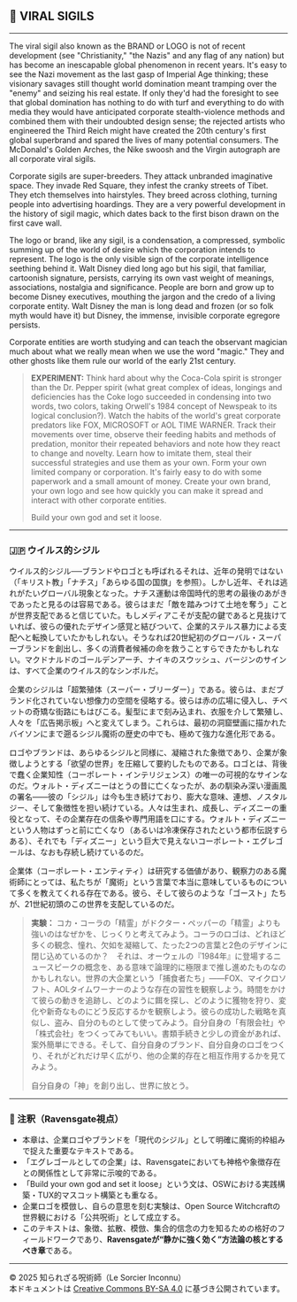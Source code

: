 ## 🧛 VIRAL SIGILS

---

The viral sigil also known as the BRAND or LOGO is not of recent development (see "Christianity," "the Nazis" and any flag of any nation) but has become an inescapable global phenomenon in recent years. It's easy to see the Nazi movement as the last gasp of Imperial Age thinking; these visionary savages still thought world domination meant tramping over the "enemy" and seizing his real estate. If only they'd had the foresight to see that global domination has nothing to do with turf and everything to do with media they would have anticipated corporate stealth-violence methods and combined them with their undoubted design sense; the rejected artists who engineered the Third Reich might have created the 20th century's first global superbrand and spared the lives of many potential consumers. The McDonald's Golden Arches, the Nike swoosh and the Virgin autograph are all corporate viral sigils.

Corporate sigils are super-breeders. They attack unbranded imaginative space. They invade Red Square, they infest the cranky streets of Tibet. They etch themselves into hairstyles. They breed across clothing, turning people into advertising hoardings. They are a very powerful development in the history of sigil magic, which dates back to the first bison drawn on the first cave wall. 

The logo or brand, like any sigil, is a condensation, a compressed, symbolic summing up of the world of desire which the corporation intends to represent. The logo is the only visible sign of the corporate intelligence seething behind it. Walt Disney died long ago but his sigil, that familiar, cartoonish signature, persists, carrying its own vast weight of meanings, associations, nostalgia and significance. People are born and grow up to become Disney executives, mouthing the jargon and the credo of a living corporate entity. Walt Disney the man is long dead and frozen (or so folk myth would have it) but Disney, the immense, invisible corporate egregore persists. 

Corporate entities are worth studying and can teach the observant magician much about what we really mean when we use the word "magic." They and other ghosts like them rule our world of the early 21st century.

> **EXPERIMENT:**
> Think hard about why the Coca-Cola spirit is stronger than the Dr. Pepper spirit (what great complex of ideas, longings and deficiencies has the Coke logo succeeded in condensing into two words, two colors, taking Orwell's 1984 concept of Newspeak to its logical conclusion?). Watch the habits of the world's great corporate predators like FOX, MICROSOFT or AOL TIME WARNER. Track their movements over time, observe their feeding habits and methods of predation, monitor their repeated behaviors and note how they react to change and novelty. Learn how to imitate them, steal their successful strategies and use them as your own. Form your own limited company or corporation. It's fairly easy to do with some paperwork and a small amount of money. Create your own brand, your own logo and see how quickly you can make it spread and interact with other corporate entities.
> 
> Build your own god and set it loose.

---

### 🇯🇵 ウイルス的シジル

ウイルス的シジル──ブランドやロゴとも呼ばれるそれは、近年の発明ではない（「キリスト教」「ナチス」「あらゆる国の国旗」を参照）。しかし近年、それは逃れがたいグローバル現象となった。ナチス運動は帝国時代的思考の最後のあがきであったと見るのは容易である。彼らはまだ「敵を踏みつけて土地を奪う」ことが世界支配であると信じていた。もしメディアこそが支配の鍵であると見抜けていれば、彼らの優れたデザイン感覚と結びついて、企業的ステルス暴力による支配へと転換していたかもしれない。そうなれば20世紀初のグローバル・スーパーブランドを創出し、多くの消費者候補の命を救うことすらできたかもしれない。マクドナルドのゴールデンアーチ、ナイキのスウッシュ、バージンのサインは、すべて企業のウイルス的なシンボルだ。

企業のシジルは「超繁殖体（スーパー・ブリーダー）」である。彼らは、まだブランド化されていない想像力の空間を侵略する。彼らは赤の広場に侵入し、チベットの奇矯な街路にもはびこる。髪型にまで刻み込まれ、衣服を介して繁殖し、人々を「広告掲示板」へと変えてしまう。これらは、最初の洞窟壁画に描かれたバイソンにまで遡るシジル魔術の歴史の中でも、極めて強力な進化形である。

ロゴやブランドは、あらゆるシジルと同様に、凝縮された象徴であり、企業が象徴しようとする「欲望の世界」を圧縮して要約したものである。ロゴとは、背後で蠢く企業知性（コーポレート・インテリジェンス）の唯一の可視的なサインなのだ。ウォルト・ディズニーはとうの昔に亡くなったが、あの馴染み深い漫画風の署名――彼の「シジル」は今も生き続けており、膨大な意味、連想、ノスタルジー、そして象徴性を担い続けている。人々は生まれ、成長し、ディズニーの重役となって、その企業存在の信条や専門用語を口にする。ウォルト・ディズニーという人物はずっと前に亡くなり（あるいは冷凍保存されたという都市伝説すらある）、それでも「ディズニー」という巨大で見えないコーポレート・エグレゴールは、なおも存続し続けているのだ。

企業体（コーポレート・エンティティ）は研究する価値があり、観察力のある魔術師にとっては、私たちが「魔術」という言葉で本当に意味しているものについて多くを教えてくれる存在である。彼ら、そして彼らのような「ゴースト」たちが、21世紀初頭のこの世界を支配しているのだ。

> **実験：**
> コカ・コーラの「精霊」がドクター・ペッパーの「精霊」よりも強いのはなぜかを、じっくりと考えてみよう。コーラのロゴは、どれほど多くの観念、憧れ、欠如を凝縮して、たった2つの言葉と2色のデザインに閉じ込めているのか？　それは、オーウェルの『1984年』に登場するニュースピークの概念を、ある意味で論理的に極限まで推し進めたものなのかもしれない。世界の大企業という「捕食者たち」――FOX、マイクロソフト、AOLタイムワーナーのような存在の習性を観察しよう。時間をかけて彼らの動きを追跡し、どのように餌を探し、どのように獲物を狩り、変化や新奇なものにどう反応するかを観察しよう。彼らの成功した戦略を真似し、盗み、自分のものとして使ってみよう。自分自身の「有限会社」や「株式会社」をつくってみてもいい。書類手続きと少しの資金があれば、案外簡単にできる。そして、自分自身のブランド、自分自身のロゴをつくり、それがどれだけ早く広がり、他の企業的存在と相互作用するかを見てみよう。
>
> 自分自身の「神」を創り出し、世界に放とう。

---

### 🐌 注釈（Ravensgate視点）

- 本章は、企業ロゴやブランドを「現代のシジル」として明確に魔術的枠組みで捉えた重要なテキストである。
- 「エグレゴールとしての企業」は、Ravensgateにおいても神格や象徴存在との関係性として非常に示唆的である。
- 「Build your own god and set it loose」という文は、OSWにおける実践構築・TUX的マスコット構築とも重なる。
- 企業ロゴを模倣し、自らの意思を刻む実験は、Open Source Witchcraftの世界観における「公共呪術」として成立する。
- このテキストは、象徴、拡散、模倣、集合的信念の力を知るための格好のフィールドワークであり、**Ravensgateが“静かに強く効く”方法論の核とするべき章**である。

---

© 2025 知られざる呪術師（Le Sorcier Inconnu）  
本ドキュメントは [Creative Commons BY-SA 4.0](https://creativecommons.org/licenses/by-sa/4.0/deed.ja) に基づき公開されています。
